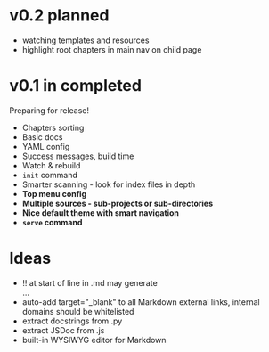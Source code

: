 v0.2 planned
============

* watching templates and resources
* highlight root chapters in main nav on child page

v0.1 in completed
=================

Preparing for release!

+ Chapters sorting
+ Basic docs
+ YAML config
+ Success messages, build time
+ Watch & rebuild
+ `init` command
+ Smarter scanning - look for index files in depth
+ **Top menu config**
+ **Multiple sources - sub-projects or sub-directories**
+ **Nice default theme with smart navigation**
+ **`serve` command**

Ideas
=====

* !! at start of line in .md may generate <div class="alert">...</div>
* auto-add target="_blank" to all Markdown external links, internal domains should be whitelisted
* extract docstrings from .py
* extract JSDoc from .js
* built-in WYSIWYG editor for Markdown
